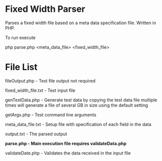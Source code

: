 # Fixed Width Parser

Parses a fixed width file based on a meta data specification file. Written in PHP.

To run execute

php parse.php <meta_data_file> <fixed_width_file> <output file>

# File List

fileOutput.php - Test file output not required

fixed_width_file.txt - Test input file

genTestData.php - Generate test data by copying the test data file multiple times will generate a file of several GB in size using the default setting

getArgs.php - Test command line arguments

meta_data_file.txt - Setup file with specification of each field in the data

output.txt - The parsed output

**parse.php - Main execution file requires validateData.php**

validateDate.php - Validates the data received in the input file

